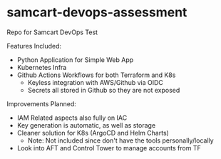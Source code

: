 # samcart-devops-assessment
 Repo for Samcart  DevOps Test

 Features Included:
  - Python Application for Simple Web App
  - Kubernetes Infra
  - Github Actions Workflows for both Terraform and K8s 
    - Keyless integration with AWS/Github via OIDC
    - Secrets all stored in Github so they are not exposed

Improvements Planned:
  - IAM Related aspects also fully on IAC
  - Key generation is automatic, as well as storage
  - Cleaner solution for K8s (ArgoCD and Helm Charts) 
    - Note: Not included since don't have the tools personally/locally
  - Look into AFT and Control Tower to manage accounts from TF 


